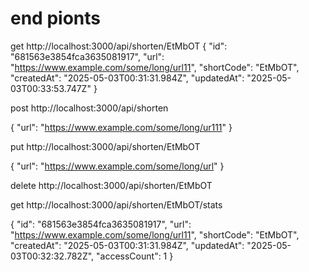 

# end pionts


get
http://localhost:3000/api/shorten/EtMbOT
{
  "id": "681563e3854fca3635081917",
  "url": "https://www.example.com/some/long/url11",
  "shortCode": "EtMbOT",
  "createdAt": "2025-05-03T00:31:31.984Z",
  "updatedAt": "2025-05-03T00:33:53.747Z"
}


post
http://localhost:3000/api/shorten

{
  "url": "https://www.example.com/some/long/ur111"
}

put
http://localhost:3000/api/shorten/EtMbOT

{
  "url": "https://www.example.com/some/long/url"
}

delete
http://localhost:3000/api/shorten/EtMbOT


get
http://localhost:3000/api/shorten/EtMbOT/stats

{
  "id": "681563e3854fca3635081917",
  "url": "https://www.example.com/some/long/url11",
  "shortCode": "EtMbOT",
  "createdAt": "2025-05-03T00:31:31.984Z",
  "updatedAt": "2025-05-03T00:32:32.782Z",
  "accessCount": 1
}